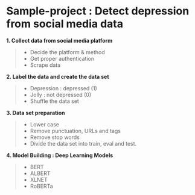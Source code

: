 # Sample-project : Detect depression from social media data

**1. Collect data from social media platform**

> * Decide the platform & method
> * Get proper authentication
> * Scrape data

**2. Label the data and create the data set**

> * Depression  : depressed (1)
> * Jolly       : not depressed (0)
> * Shuffle the data set

**3. Data set preparation**

> * Lower case
> * Remove punctuation, URLs and tags
> * Remove stop words
> * Divide the data set into train, eval and test.

**4. Model Building : Deep Learning Models**

> * BERT
> * ALBERT
> * XLNET
> * RoBERTa
